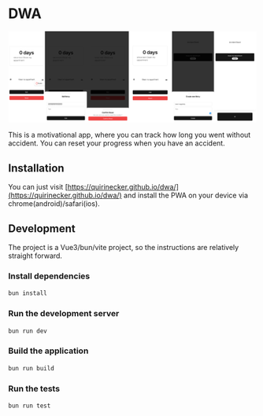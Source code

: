 # DWA

![](.github/Board.png)

This is a motivational app, where you can track how long you went without accident. You can reset your progress when you have an accident.

## Installation

You can just visit [https://quirinecker.github.io/dwa/](https://quirinecker.github.io/dwa/) and install the PWA on your device via chrome(android)/safari(ios).

## Development

The project is a Vue3/bun/vite project, so the instructions are relatively straight forward.

### Install dependencies

```bash
bun install
```

### Run the development server

```bash
bun run dev
```

### Build the application

```bash
bun run build
```

### Run the tests

```bash
bun run test
```


